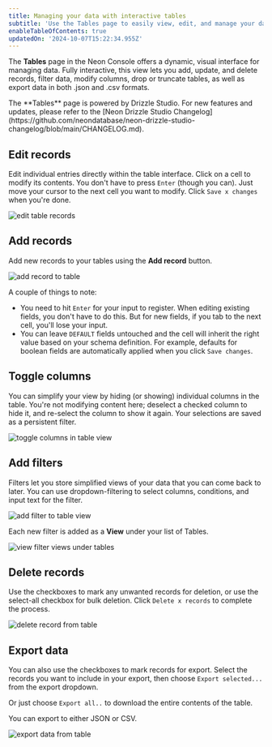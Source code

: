 ```yaml
---
title: Managing your data with interactive tables
subtitle: 'Use the Tables page to easily view, edit, and manage your database entries'
enableTableOfContents: true
updatedOn: '2024-10-07T15:22:34.955Z'
---
```


The **Tables** page in the Neon Console offers a dynamic, visual interface for managing data. Fully interactive, this view lets you add, update, and delete records, filter data, modify columns, drop or truncate tables, as well as export data in both .json and .csv formats.

<Admonition type="note">
The **Tables** page is powered by Drizzle Studio. For new features and updates, please refer to the [Neon Drizzle Studio Changelog](https://github.com/neondatabase/neon-drizzle-studio-changelog/blob/main/CHANGELOG.md).
</Admonition>

## Edit records

Edit individual entries directly within the table interface. Click on a cell to modify its contents. You don't have to press `Enter` (though you can). Just move your cursor to the next cell you want to modify. Click `Save x changes` when you're done.

![edit table records](/docs/manage/edit_record_drizzle.png)

## Add records

Add new records to your tables using the **Add record** button.

![add record to table](/docs/manage/add_record_drizzle.png)

A couple of things to note:

- You need to hit `Enter` for your input to register. When editing existing fields, you don't have to do this. But for new fields, if you tab to the next cell, you'll lose your input.
- You can leave `DEFAULT` fields untouched and the cell will inherit the right value based on your schema definition. For example, defaults for boolean fields are automatically applied when you click `Save changes`.

## Toggle columns

You can simplify your view by hiding (or showing) individual columns in the table. You're not modifying content here; deselect a checked column to hide it, and re-select the column to show it again. Your selections are saved as a persistent filter.

![toggle columns in table view](/docs/manage/toggle_columns_drizzle.gif)

## Add filters

Filters let you store simplified views of your data that you can come back to later. You can use dropdown-filtering to select columns, conditions, and input text for the filter.

![add filter to table view](/docs/manage/filter_drizzle.gif)

Each new filter is added as a **View** under your list of Tables.

![view filter views under tables](/docs/manage/view_filters_drizzle.gif)

## Delete records

Use the checkboxes to mark any unwanted records for deletion, or use the select-all checkbox for bulk deletion. Click `Delete x records` to complete the process.

![delete record from table](/docs/manage/delete_record_drizzle.png)

## Export data

You can also use the checkboxes to mark records for export. Select the records you want to include in your export, then choose `Export selected...` from the export dropdown.

Or just choose `Export all..` to download the entire contents of the table.

You can export to either JSON or CSV.

![export data from table](/docs/manage/export_drizzle.png)

